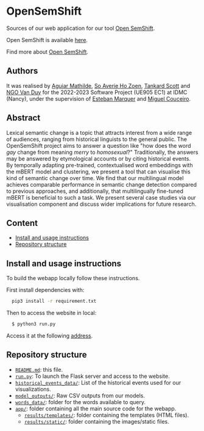 # OpenSemShift

Sources of our web application for our tool [Open SemShift](https://github.com/2022-2023-M2-NLP-Group-5/OpenSemShift).  

Open SemShift is available [here](https://opensemshift.herokuapp.com/).

Find more about [Open SemShift](https://github.com/2022-2023-M2-NLP-Group-5/OpenSemShift).  

## Authors 
It was realised by [Aguiar Mathilde](https://github.com/MathildeAguiar), [So Averie Ho Zoen](https://github.com/averieso), [Tankard Scott](https://github.com/tabbyrobin) and [NGO Van Duy](https://github.com/thebugcreator) for the 2022-2023 Software Project (UE905 EC1) at IDMC (Nancy), under the supervision of [Esteban Marquer](https://emarquer.github.io/) and [Miguel Couceiro](https://members.loria.fr/mcouceiro/).

## Abstract
Lexical semantic change is a topic that attracts interest from a wide range of audiences, ranging from historical linguists to the general public. The OpenSemShift project aims to answer a question like "how does the word *gay* change from meaning *merry* to *homosexual*?" Traditionally, the answers may be answered by etymological accounts or by citing historical events. By temporally adapting pre-trained, contextualised word embeddings with the mBERT model and clustering, we present a tool that can visualise this kind of semantic change over time. We find that our multilingual model achieves comparable performance in semantic change detection compared to previous approaches, and additionally, that multilingually fine-tuned mBERT is beneficial to such a task. We present several case studies via our visualisation component and discuss wider implications for future research.

## Content
- [Install and usage instructions](#install-and-usage-instructions)
- [Repository structure](#repository-structure)

## Install and usage instructions

To build the webapp locally follow these instructions. 

First install dependencies with:
```bash
  pip3 install -r requirement.txt
```

Then to access the website in local:
```bash
  $ python3 run.py
```
Access it at the following [address](http://127.0.0.1:5000/). 

## Repository structure
- [`README.md`](/README-example.md): this file.
- [`run.py`](/run.py): To launch the Flask server and access to the website.
- [`historical_events_data/`](/historical_events_data/): List of the historical events used for our visualizations.
- [`model_outputs/`](/model_outputs/): Raw CSV outputs from our models.
- [`words_data/`](/words_data/): folder for the words available to query.
- [`app/`](/app/): folder containing all the main source code for the webapp.
    - [`results/templates/`](/results/templates/): folder containing the templates (HTML files).
    - [`results/static/`](/results/static/): folder containing the images/static files.
